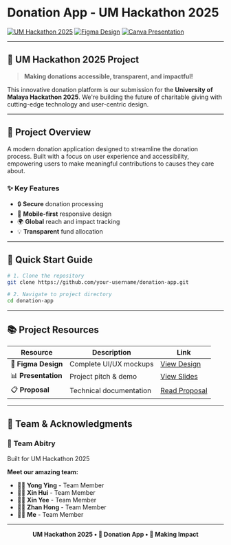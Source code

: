 # Donation App - UM Hackathon 2025

[![UM Hackathon 2025](https://img.shields.io/badge/UM%20Hackathon-2025-blue?style=for-the-badge&logo=university)](https://hackathon.um.edu.my)
[![Figma Design](https://img.shields.io/badge/Figma-Design-purple?style=flat-square&logo=figma)](https://www.figma.com/design/3JpS6PHkTTzYL5IiV5TgWE/Donation-app?node-id=0-1&t=YF2qAcQll7m3cdoc-1)
[![Canva Presentation](https://img.shields.io/badge/Canva-Presentation-orange?style=flat-square&logo=canva)](https://www.canva.com/design/DAGkbLE7aS4/V61qhfktIxitrHhoCWWEgw/edit?utm_content=DAGkbLE7aS4&utm_campaign=designshare&utm_medium=link2&utm_source=sharebutton)

---

## 🎉 **UM Hackathon 2025 Project**
> **Making donations accessible, transparent, and impactful!**

This innovative donation platform is our submission for the **University of Malaya Hackathon 2025**. We're building the future of charitable giving with cutting-edge technology and user-centric design.

---

## 🚀 **Project Overview**
A modern donation application designed to streamline the donation process. Built with a focus on user experience and accessibility, empowering users to make meaningful contributions to causes they care about.

### ✨ **Key Features**
- 🔒 **Secure** donation processing
- 📱 **Mobile-first** responsive design  
- 🌍 **Global** reach and impact tracking
- 💡 **Transparent** fund allocation

---

## 🔧 **Quick Start Guide**

```bash
# 1. Clone the repository
git clone https://github.com/your-username/donation-app.git

# 2. Navigate to project directory
cd donation-app

```

---

## 📚 **Project Resources**

| Resource | Description | Link |
|----------|-------------|------|
| 🎨 **Figma Design** | Complete UI/UX mockups | [View Design](https://www.figma.com/design/3JpS6PHkTTzYL5IiV5TgWE/Donation-app?node-id=0-1&t=YF2qAcQll7m3cdoc-1) |
| 📊 **Presentation** | Project pitch & demo | [View Slides](https://www.canva.com/design/DAGkbLE7aS4/V61qhfktIxitrHhoCWWEgw/edit?utm_content=DAGkbLE7aS4&utm_campaign=designshare&utm_medium=link2&utm_source=sharebutton) |
| 📋 **Proposal** | Technical documentation | [Read Proposal](https://docs.google.com/document/d/1124g5ecHyAGOrcx2mqF3sXtqSlWjcnPxb6ChgPa0rDs/edit?usp=sharing) |

---

## 🌟 **Team & Acknowledgments**

### 🚀 **Team Abitry**
Built for UM Hackathon 2025

**Meet our amazing team:**
- 👩‍💻 **Yong Ying** - Team Member
- 👩‍💻 **Xin Hui** - Team Member  
- 👩‍💻 **Xin Yee** - Team Member
- 👨‍💻 **Zhan Hong** - Team Member
- 👨‍💻 **Me** - Team Member

---

<div align="center">
  <strong> UM Hackathon 2025 • 💝 Donation App • 🌟 Making Impact</strong>
</div>
